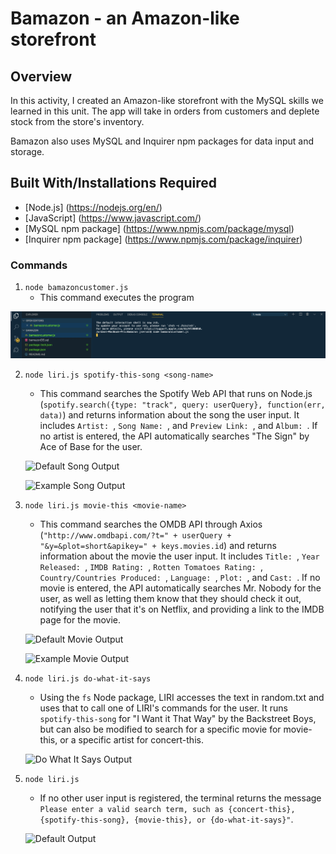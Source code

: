 # Bamazon - an Amazon-like storefront

## Overview
In this activity, I created an Amazon-like storefront with the MySQL skills we learned in this unit. The app will take in orders from customers and deplete stock from the store's inventory. 

Bamazon also uses MySQL and Inquirer npm packages for data input and storage.

## Built With/Installations Required

* [Node.js] (https://nodejs.org/en/)
* [JavaScript] (https://www.javascript.com/)
* [MySQL npm package] (https://www.npmjs.com/package/mysql)
* [Inquirer npm package] (https://www.npmjs.com/package/inquirer)

### Commands

1. `node bamazoncustomer.js`
    * This command executes the program

![Execute](https://github.com/jordanservos/Bamazon/blob/master/pics/Screen%20Shot%202020-03-04%20at%203.57.59%20PM.png)


2. `node liri.js spotify-this-song <song-name>`
    * This command searches the Spotify Web API that runs on Node.js (`spotify.search({type: "track", query: userQuery}, function(err, data)`) and returns information about the song the user input. It includes `Artist: `, `Song Name: `, and `Preview Link: `, and `Album: `. If no artist is entered, the API automatically searches "The Sign" by Ace of Base for the user.

    ![Default Song Output](screenshots/default-spotify-output.png)

    ![Example Song Output](screenshots/example-song-output.png)

3. `node liri.js movie-this <movie-name>`
    * This command searches the OMDB API through Axios (`"http://www.omdbapi.com/?t=" + userQuery + "&y=&plot=short&apikey=" + keys.movies.id`) and returns information about the movie the user input. It includes `Title: `, `Year Released: `, `IMDB Rating: `, `Rotten Tomatoes Rating: `, `Country/Countries Produced: `, `Language: `, `Plot: `, and `Cast: `. If no movie is entered, the API automatically searches Mr. Nobody for the user, as well as letting them know that they should check it out, notifying the user that it's on Netflix, and providing a link to the IMDB page for the movie.

    ![Default Movie Output](screenshots/default-movie-output.png)

    ![Example Movie Output](screenshots/example-movie-output.png)

4. `node liri.js do-what-it-says`
    * Using the `fs` Node package, LIRI accesses the text in random.txt and uses that to call one of LIRI's commands for the user. It runs `spotify-this-song` for "I Want it That Way" by the Backstreet Boys, but can also be modified to search for a specific movie for movie-this, or a specific artist for concert-this.

    ![Do What It Says Output](screenshots/do-what-it-says.png)

5. `node liri.js`
    * If no other user input is registered, the terminal returns the message `Please enter a valid search term, such as {concert-this}, {spotify-this-song}, {movie-this}, or {do-what-it-says}"`.

    ![Default Output](screenshots/default-output.png)
